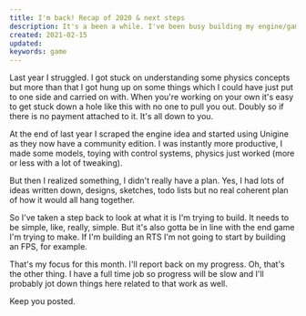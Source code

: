 ```yaml
---
title: I'm back! Recap of 2020 & next steps
description: It's a been a while. I've been busy building my engine/game, throwing it out and starting again, again!
created: 2021-02-15
updated:
keywords: game
---
```


Last year I struggled. I got stuck on understanding some physics concepts but more than that I got hung up on some things which I could have just put to one side and carried on with. When you're working on your own it's easy to get stuck down a hole like this with no one to pull you out. Doubly so if there is no payment attached to it. It's all down to you.

At the end of last year I scraped the engine idea and started using Unigine as they now have a community edition. I was instantly more productive, I made some models, toying with control systems, physics just worked (more or less with a lot of tweaking).

But then I realized something, I didn't really have a plan. Yes, I had lots of ideas written down, designs, sketches, todo lists but no real coherent plan of how it would all hang together.

So I've taken a step back to look at what it is I'm trying to build. It needs to be simple, like, really, simple. But it's also gotta be in line with the end game I'm trying to make. If I'm building an RTS I'm not going to start by building an FPS, for example.

That's my focus for this month. I'll report back on my progress. Oh, that's the other thing. I have a full time job so progress will be slow and I'll probably jot down things here related to that work as well.

Keep you posted.
